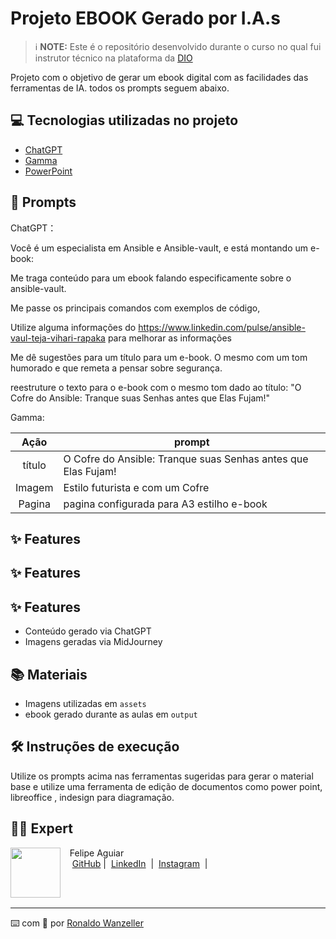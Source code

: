 
# Projeto EBOOK Gerado por I.A.s


 > ℹ️ **NOTE:** Este é o repositório desenvolvido durante o curso no qual fui instrutor técnico na plataforma da [DIO](https://dio.me)

Projeto com o objetivo de gerar um ebook digital com as facilidades das ferramentas de IA. todos os prompts
seguem abaixo.

## 💻 Tecnologias utilizadas no projeto

- [ChatGPT](https://chat.openai.com/) 
- [Gamma](https://gamma.app)
- [PowerPoint](https://www.microsoft.com/en/microsoft-365/powerpoint)

## 🧠 Prompts


ChatGPT：

Você é um especialista em Ansible e Ansible-vault, e está montando um e-book:

Me traga conteúdo para um ebook falando especificamente sobre o ansible-vault.

Me passe os principais comandos com exemplos de código,

Utilize alguma informações do https://www.linkedin.com/pulse/ansible-vaul-teja-vihari-rapaka para melhorar as informações

Me dê sugestões para um título para um e-book. O mesmo com um tom humorado e que remeta a pensar sobre segurança.

reestruture o texto para o e-book com o mesmo tom dado ao título: "O Cofre do Ansible: Tranque suas Senhas antes que Elas Fujam!"

Gamma:

|  Ação  | prompt                                                                                 |
| :----: | -------------------------------------------------------------------------------------- |
| título | O Cofre do Ansible: Tranque suas Senhas antes que Elas Fujam! |
| Imagem | Estilo futurista e com um Cofre|
| Pagina | pagina configurada para A3 estilho e-book|

## ✨ Features

## ✨ Features

## ✨ Features

- Conteúdo gerado via ChatGPT
- Imagens geradas via MidJourney

## 📚 Materiais

- Imagens utilizadas em `assets`
- ebook gerado durante as aulas em `output`

## 🛠️ Instruções de execução

Utilize os prompts acima nas ferramentas sugeridas para gerar o material base e utilize uma ferramenta de edição de documentos como power point, libreoffice , indesign para diagramação.

## 👨‍💻 Expert

<p>
    <img 
      align=left 
      margin=10 
      width=80 
      src="https://avatars.githubusercontent.com/u/37452836?v=4"
    />
    <p>&nbsp&nbsp&nbspFelipe Aguiar<br>
    &nbsp&nbsp&nbsp
    <a href="https://github.com/felipeAguiarCode">
    GitHub</a>&nbsp;|&nbsp;
    <a href="www.linkedin.com/in/
felipe-exe">LinkedIn</a>
&nbsp;|&nbsp;
    <a href="https://www.instagram.com/felipeaguiar.exe/">
    Instagram</a>
&nbsp;|&nbsp;</p>
</p>
<br/><br/>
<p>

---

⌨️ com 💜 por [Ronaldo Wanzeller](https://github.com/WanzellerRP)
